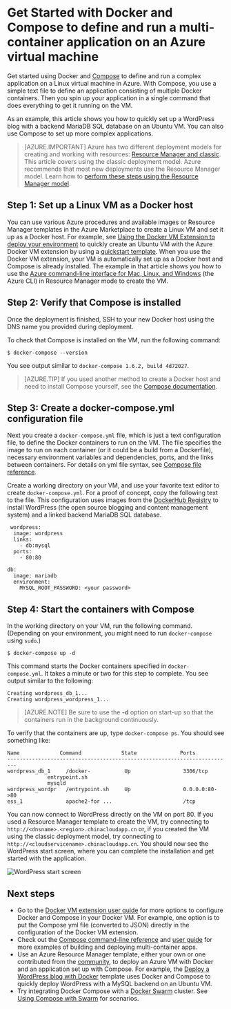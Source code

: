 <properties
   pageTitle="Docker and Compose on a virtual machine | Azure"
   description="Quick introduction to working with Compose and Docker on Linux virtual machines in Azure"
   services="virtual-machines-linux"
   documentationCenter=""
   authors="dlepow"
   manager="timlt"
   editor=""
   tags="azure-resource-manager"/>

<tags
   ms.service="virtual-machines-linux"
   ms.devlang="NA"
   ms.topic="article"
   ms.tgt_pltfrm="vm-linux"
   ms.workload="infrastructure-services"
   ms.date="09/22/2016"
   wacn.date=""
   ms.author="danlep"/>

# Get Started with Docker and Compose to define and run a multi-container application on an Azure virtual machine

Get started using Docker and [Compose](http://github.com/docker/compose) to define and run a complex application on a Linux virtual machine in Azure. With Compose, you use a simple text file to define an application consisting of multiple Docker containers. Then you spin up your application in a single command that does everything to get it running on the VM. 

As an example, this article shows you how to quickly set up a WordPress blog with a backend MariaDB SQL database on an Ubuntu VM. You can also use Compose to set up more complex applications.

> [AZURE.IMPORTANT] Azure has two different deployment models for creating and working with resources:  [Resource Manager and classic](/documentation/articles/resource-manager-deployment-model/).  This article covers using the classic deployment model. Azure recommends that most new deployments use the Resource Manager model. Learn how to [perform these steps using the Resource Manager model](https://github.com/Azure/azure-quickstart-templates/tree/master/docker-wordpress-mysql).


## Step 1: Set up a Linux VM as a Docker host

You can use various Azure procedures and available images or Resource Manager templates in the Azure Marketplace to create a Linux VM and set it up as a Docker host. For example, see [Using the Docker VM Extension to deploy your environment](/documentation/articles/virtual-machines-linux-dockerextension/) to quickly create an Ubuntu VM with the Azure Docker VM extension by using a [quickstart template](https://github.com/Azure/azure-quickstart-templates/tree/master/docker-simple-on-ubuntu). When you use the Docker VM extension, your VM is automatically set up as a Docker host and Compose is already installed. The example in that article shows you how to use the [Azure command-line interface for Mac, Linux, and Windows](/documentation/articles/xplat-cli-install/) (the Azure CLI) in Resource Manager mode to create the VM.

## Step 2: Verify that Compose is installed

Once the deployment is finished, SSH to your new Docker host using the DNS name you provided during deployment. 

To check that Compose is installed on the VM, run the following command:

	$ docker-compose --version

You see output similar to `docker-compose 1.6.2, build 4d72027`.

>[AZURE.TIP] If you used another method to create a Docker host and need to install Compose yourself, see the [Compose documentation](https://github.com/docker/compose/blob/882dc673ce84b0b29cd59b6815cb93f74a6c4134/docs/install.md).


## Step 3: Create a docker-compose.yml configuration file

Next you create a `docker-compose.yml` file, which is just a text configuration file, to define the Docker containers to run on the VM. The file specifies the image to run on each container (or it could be a build from a Dockerfile), necessary environment variables and dependencies, ports, and the links between containers. For details on yml file syntax, see [Compose file reference](http://docs.docker.com/compose/yml/).

Create a working directory on your VM, and use your favorite text editor to create `docker-compose.yml`. For a proof of concept, copy the following text to the file. This configuration uses images from the [DockerHub Registry](https://registry.hub.docker.com/_/wordpress/) to install WordPress (the open source blogging and content management system) and a linked backend MariaDB SQL database.

	 wordpress:
	  image: wordpress
	  links:
	    - db:mysql
	  ports:
	    - 80:80
	
	db:
	  image: mariadb
	  environment:
	    MYSQL_ROOT_PASSWORD: <your password>

## Step 4: Start the containers with Compose

In the working directory on your VM, run the following command. (Depending on your environment, you might need to run `docker-compose` using `sudo`.)

	$ docker-compose up -d

This command starts the Docker containers specified in `docker-compose.yml`. It takes a minute or two for this step to complete. You see output similar to the following:

	Creating wordpress_db_1...
	Creating wordpress_wordpress_1...

>[AZURE.NOTE] Be sure to use the **-d** option on start-up so that the containers run in the background continuously.

To verify that the containers are up, type `docker-compose ps`. You should see something like:

	Name             Command             State              Ports
	-------------------------------------------------------------------------
	wordpress_db_1     /docker-           Up                 3306/tcp
	             entrypoint.sh
	             mysqld
	wordpress_wordpr   /entrypoint.sh     Up                 0.0.0.0:80->80
	ess_1              apache2-for ...                       /tcp

You can now connect to WordPress directly on the VM on port 80. If you used a Resource Manager template to create the VM, try connecting to `http://<dnsname>.<region>.chinacloudapp.cn` or, if you created the VM using the classic deployment model, try connecting to `http://<cloudservicename>.chinacloudapp.cn`. You should now see the WordPress start screen, where you can complete the installation and get started with the application.

![WordPress start screen][wordpress_start]


## Next steps

* Go to the [Docker VM extension user guide](https://github.com/Azure/azure-docker-extension/blob/master/README.md) for more options to configure Docker and Compose in your Docker VM. For example, one option is to put the Compose yml file (converted to JSON) directly in the configuration of the Docker VM extension.
* Check out the [Compose command-line reference](http://docs.docker.com/compose/reference/) and [user guide](http://docs.docker.com/compose/) for more examples of building and deploying multi-container apps.
* Use an Azure Resource Manager template, either your own or one contributed from the [community](https://github.com/Azure/azure-quickstart-templates/), to deploy an Azure VM with Docker and an application set up with Compose. For example, the [Deploy a WordPress blog with Docker](https://github.com/Azure/azure-quickstart-templates/tree/master/docker-wordpress-mysql) template uses Docker and Compose to quickly deploy WordPress with a MySQL backend on an Ubuntu VM.
* Try integrating Docker Compose with a [Docker Swarm](/documentation/articles/virtual-machines-linux-docker-swarm/) cluster. See
[Using Compose with Swarm](https://docs.docker.com/compose/swarm/) for scenarios.

<!--Image references-->

[wordpress_start]: ./media/virtual-machines-linux-docker-compose-quickstart/WordPress.png
